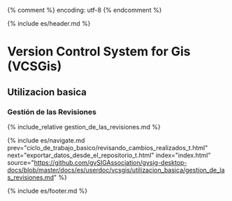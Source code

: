 {% comment %} encoding: utf-8 {% endcomment %}

{% include es/header.md %}

# Version Control System for Gis (VCSGis)

## Utilizacion basica

### Gestión de las Revisiones

{% include_relative gestion_de_las_revisiones.md %}

{% include es/navigate.md 
   prev="ciclo_de_trabajo_basico/revisando_cambios_realizados_t.html" 
   next="exportar_datos_desde_el_repositorio_t.html" 
   index="index.html" 
   source="https://github.com/gvSIGAssociation/gvsig-desktop-docs/blob/master/docs/es/userdoc/vcsgis/utilizacion_basica/gestion_de_las_revisiones.md" 
%}

{% include es/footer.md %}